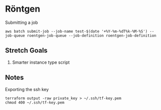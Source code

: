 # Röntgen

Submitting a job

```
aws batch submit-job --job-name test-$(date '+%Y-%m-%dT%k-%M-%S') --job-queue roentgen-job-queue --job-definition roentgen-job-definition
```

## Stretch Goals

1. Smarter instance type script

## Notes

Exporting the ssh key

```
terraform output -raw private_key > ~/.ssh/tf-key.pem
chmod 400 ~/.ssh/tf-key.pem
```
